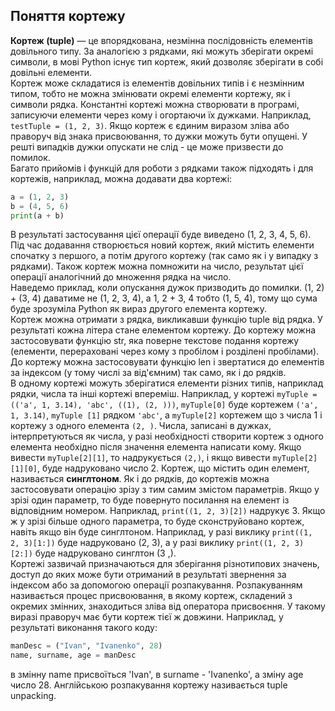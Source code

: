 ## Поняття кортежу
**Кортеж (tuple)** — це впорядкована, незмінна послідовність елементів довільного типу.
За аналогією з рядками, які можуть зберігати окремі символи, в мові Python існує тип кортеж, 
який дозволяє зберігати в собі довільні елементи.   
Кортеж може складатися із елементів довільних типів і є незмінним типом, тобто не можна змінювати
окремі елементи кортежу, як і символи рядка. Константні кортежі можна створювати в програмі, 
записуючи елементи через кому і огортаючи їх дужками. Наприклад, `testTuple = (1, 2, 3)`. Якщо 
кортеж є єдиним виразом зліва або праворуч від знака присвоювання, то дужки можуть бути опущені. 
У решті випадків дужки опускати не слід - це може призвести до помилок.   
Багато прийомів і функцій для роботи з рядками також підходять і для кортежів, наприклад, 
можна додавати два кортежі:
``` python
a = (1, 2, 3)
b = (4, 5, 6)
print(a + b)
```
В результаті застосування цієї операції буде виведено (1, 2, 3, 4, 5, 6). Під час додавання
створюється новий кортеж, який містить елементи спочатку з першого, а потім другого кортежу
(так само як і у випадку з рядками). Також кортеж можна помножити на число, результат цієї
операції аналогічний до множення рядка на число.  
Наведемо приклад, коли опускання дужок призводить до помилки. (1, 2) + (3, 4) даватиме не
(1, 2, 3, 4), а 1, 2 + 3, 4 тобто (1, 5, 4), тому що сума буде зрозуміла Python як вираз 
другого елемента кортежу.  
Кортеж можна отримати з рядка, викликавши функцію tuple від рядка. У результаті кожна 
літера стане елементом кортежу. До кортежу можна застосовувати функцію str, яка поверне 
текстове подання кортежу (елементи, перераховані через кому з пробілом і розділені 
пробілами).  
До кортежу можна застосовувати функцію len і звертатися до елементів за індексом (у тому 
числі за від'ємним) так само, як і до рядків.  
В одному кортежі можуть зберігатися елементи різних типів, наприклад рядки, числа та інші 
кортежі впереміш. Наприклад, у кортежі `myTuple = (('a', 1, 3.14), 'abc', ((1), (2, )))`, 
`myTuple[0]` буде кортежем `('a', 1, 3.14)`, `myTuple [1]` рядком `'abc'`, а `myTuple[2]`
кортежем що з числа 1 і кортежу з одного елемента `(2, )`. Числа, записані в дужках, 
інтерпретуються як числа, у разі необхідності створити кортеж з одного елемента необхідно 
після значення елемента написати кому. Якщо вивести `myTuple[2][1]`, то надрукується `(2,)`,
і якщо вивести `myTuple[2][1][0]`, буде надруковано число 2.
Кортеж, що містить один елемент, називається **синглтоном**. Як і до рядків, до кортежів
можна застосовувати операцію зрізу з тим самим змістом параметрів. Якщо у зрізі один 
параметр, то буде повернуто посилання на елемент із відповідним номером. Наприклад, 
`print((1, 2, 3)[2])` надрукує 3. Якщо ж у зрізі більше одного параметра, то буде сконструйовано
кортеж, навіть якщо він буде синглтоном. Наприклад, у разі виклику `print((1, 2, 3)[1:])`
буде надруковано (2, 3), а у разі виклику `print((1, 2, 3)[2:])` буде надруковано синглтон
(3 ,).  
Кортежі зазвичай призначаються для зберігання різнотипових значень, доступ до яких може 
бути отриманий в результаті звернення за індексом або за допомогою операції розпакування.
Розпакуванням називається процес присвоювання, в якому кортеж, складений з окремих змінних,
знаходиться зліва від оператора присвоєння. У такому виразі праворуч має бути кортеж тієї
ж довжини. Наприклад, у результаті виконання такого коду:
```python
manDesc = ("Ivan", "Ivanenko", 28)
name, surname, age = manDesc
```
в змінну name присвоїться 'Ivan', в surname - 'Ivanenko', а зміну age число 28. 
Англійською розпакування кортежу називається tuple unpacking.

